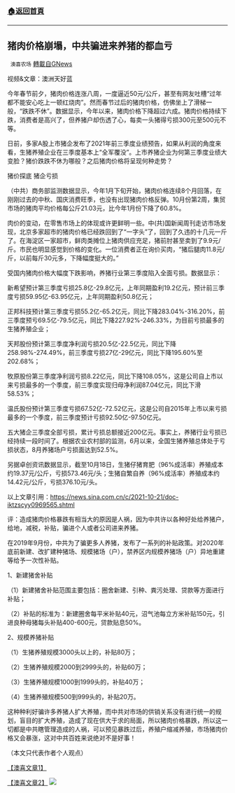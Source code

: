 ###  [:house:返回首頁](https://github.com/ourhimalayas/txt)
---


## 猪肉价格崩塌，中共骗进来养猪的都血亏
` 澳喜农场` [轉載自GNews](https://gnews.org/zh-hans/1612253/)

视频&文章：澳洲天好蓝

今年春节前夕，猪肉价格连涨八周，一度逼近50元/公斤，甚至有网友吐槽“过年都不能安心吃上一顿红烧肉”。然而春节过后的猪肉价格，仿佛坐上了滑梯一般，“跌跌不休”。数据显示，今年以来，猪肉价格下降超过六成。猪肉价格持续下跌，消费者是高兴了，但养猪户却伤透了心，每卖一头猪得亏损300元至500元不等。

日前，多家A股上市猪企发布了2021年前三季度业绩预告，如果从利润的角度来看，生猪养殖企业在三季度基本上“全军覆没”。上市养猪企业为何第三季度业绩大变脸？猪价跌跌不休为哪般？之后猪肉价格将呈现何种走势？

猪价探底 猪企亏损

（中共）商务部监测数据显示，今年1月下旬开始，猪肉价格连续8个月回落，在刚刚过去的中秋、国庆消费旺季，也没有出现猪肉价格反弹。10月份第2周，集贸市场的猪肉平均价格每公斤21.03元，比今年1月份下降了60.8%。

肉价的变动，在零售市场上的体现或许更鲜明一些。中(共)国新闻周刊走访市场发现，北京多家超市的猪肉价格已经跌回到了“一字头”了，回到了久违的十几元一斤了。在海淀区一家超市，鲜肉类摊位上猪肉供应充足，猪前肘甚至卖到了9.9元/斤。市民也明显感觉到价格的变化。一位消费者正在询价买肉，“猪后腿肉11.8元/斤，以前每斤30元多，下降幅度挺大的。”

受国内猪肉价格大幅度下跌影响，养猪行业第三季度陷入全面亏损。数据显示：

新希望预计第三季度亏损25.8亿-29.8亿元，上年同期盈利19.2亿元，预计前三季度亏损59.95亿-63.95亿元，上年同期盈利50.8亿元；

正邦科技预计第三季度亏损55.2亿-65.2亿元，同比下降283.04%-316.20%，前三季度预亏69.5亿-79.5亿元，同比下降227.92%-246.33%，为目前亏损最多的生猪养殖企业；

天邦股份预计第三季度净利润亏损20.5亿-22.5亿元，同比下降258.98%-274.49%，前三季度亏损27亿-29亿元，同比下降195.60%至202.68%；

牧原股份第三季度净利润亏损8.22亿元，同比下降108.05%，这是公司自上市以来亏损最多的一个季度，前三季度实现归母净利润87.04亿元，同比下滑58.53%；

温氏股份预计第三季度亏损67.52亿-72.52亿元，这是公司自2015年上市以来亏损最多的一个季度，前三季度预计亏损92.50亿-97.50亿元。

五大猪企三季度全部亏损，累计亏损总额接近200亿元。事实上，养猪行业亏损已经持续一段时间了。根据农业农村部的监测，6月以来，全国生猪养殖总体处于亏损状态，8月养猪场户亏损面达到52.5%。

另据卓创资讯数据显示，截至10月18日，生猪仔猪育肥（96%成活率）养殖成本约19.37元/公斤，亏损573.46元/头；生猪自繁自养（96%成活率）养殖成本约14.42元/公斤，亏损376.10元/头。

以上文章引用：https://news.sina.com.cn/c/2021-10-21/doc-iktzscyy0969565.shtml

评：造成猪肉价格暴跌有相当大的原因是人祸，因为中共许以各种好处给养猪户，给地，减税，补贴，骗进个人或者公司进来养猪。

在2019年9月份，中共为了骗更多人养猪，发布了一系列的补贴政策。对2020年底前新建、改扩建种猪场、规模猪场（户），禁养区内规模养猪场（户）异地重建等给予一次性补贴。

1、新建猪舍补贴

（1）新建猪舍补贴范围主要包括：圈舍新建、引种、粪污处理、贷款等方面进行补贴；

（2）补贴的标准为：新建圈舍每平米补贴40元，沼气池每立方米补贴150元，引进良种母猪每头补贴400-600元，贷款贴息50%。

2、规模养猪补贴

（1）生猪养殖规模3000头以上的，补贴80万；

（2）生猪养殖规模2000到2999头的，补贴60万；

（3）生猪养殖规模1000到1999头的，补贴40万；

（4）生猪养殖规模500到999头的，补贴20万。

这种种利好骗许多养猪人扩大养殖，而中共对市场的供销关系没有进行统一的规划，盲目的扩大养殖，造成了现在供大于求的局面，所以猪肉价格暴跌，所以这一切都是中共瞎管理造成的人祸，可以预见暴跌过后，养殖户缩减养殖，市场猪肉价格又会暴涨，这对中共百姓来说绝对不是好事！

（本文只代表作者个人观点）

[【澳喜文章1】](https://gnews.org/zh-hans/author/aujenny/)

[【澳喜文章2】](https://gnews.org/zh-hans/author/himalaya-australia/)
![](https://assets.gnews.org/wp-content/uploads/2021/10/澳喜图标2-1.jpg)
